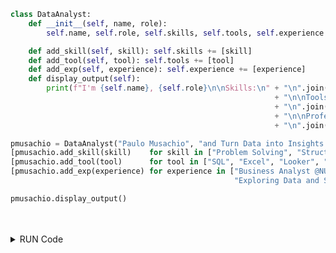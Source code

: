 ```python
class DataAnalyst:
    def __init__(self, name, role):
        self.name, self.role, self.skills, self.tools, self.experience = name, role, [], [], []

    def add_skill(self, skill): self.skills += [skill]
    def add_tool(self, tool): self.tools += [tool]
    def add_exp(self, experience): self.experience += [experience]
    def display_output(self):
        print(f"I'm {self.name}, {self.role}\n\nSkills:\n" + "\n".join(f"- {s}" for s in self.skills)
                                                           + "\n\nToolset:\n"
                                                           + "\n".join(f"- {t}" for t in self.tools)
                                                           + "\n\nProfessional Experience:\n"
                                                           + "\n".join(f"- {e}" for e in self.experience))

pmusachio = DataAnalyst("Paulo Musachio", "and Turn Data into Insights!")
[pmusachio.add_skill(skill)    for skill in ["Problem Solving", "Structured Thinking", "Exploratory Data Analysis"]]
[pmusachio.add_tool(tool)      for tool in ["SQL", "Excel", "Looker", "Python", "Statistics"]]
[pmusachio.add_exp(experience) for experience in ["Business Analyst @NUBANK",
                                                  "Exploring Data and Solving Problems in Industry for +10 years"]]

pmusachio.display_output()
```
 <br/>
  <br/>
  
<details>
  <summary>RUN Code</summary>
  <br/>
  
  I'm Paulo Musachio, and Turn Data into Insights!
  
  Skills:
  - Problem Solving
  - Structured Thinking
  - Exploratory Data Analysis
  
  Toolset:
  - SQL
  - Excel
  - Looker
  - Python
  - Statistics
  
  Profissional Experience:
  - Business Analyst @NUBANK
  - Exploring Data and Solving Problems in Industry for +10 years
</details>
